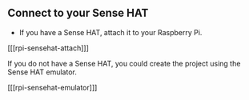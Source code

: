 ## Connect to your Sense HAT

+ If you have a Sense HAT, attach it to your Raspberry Pi.

[[[rpi-sensehat-attach]]]

If you do not have a Sense HAT, you could create the project using the Sense HAT emulator.

[[[rpi-sensehat-emulator]]]
